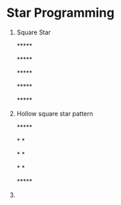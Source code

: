 # Star Programming

1. Square Star

    \*****

    \*****

    \*****
    
    \*****
    
    \*****

2. Hollow square star pattern

    \*****

    \*   *

    \*   *

    \*   *

    \*****

3. 
